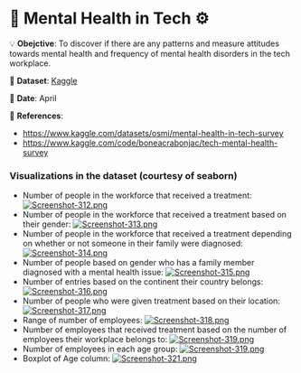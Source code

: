 # 🧠 Mental Health in Tech ⚙

💡 **Obejctive**: To discover if there are any patterns and measure attitudes towards mental health and frequency of mental health disorders in the tech workplace.

🔢 **Dataset**: [Kaggle](https://www.kaggle.com/datasets/osmi/mental-health-in-tech-survey)

📅 **Date**: April

📜 **References**:
- https://www.kaggle.com/datasets/osmi/mental-health-in-tech-survey
- https://www.kaggle.com/code/boneacrabonjac/tech-mental-health-survey


### Visualizations in the dataset (courtesy of seaborn)

- Number of people in the workforce that received a treatment: 
[![Screenshot-312.png](https://i.postimg.cc/6qfDx5kw/Screenshot-312.png)](https://postimg.cc/PvN6mhfF)
- Number of people in the workforce that received a treatment based on their gender:
[![Screenshot-313.png](https://i.postimg.cc/ZKYQyZkB/Screenshot-313.png)](https://postimg.cc/Jtgx9fzM)
- Number of people in the workforce that received a treatment depending on whether or not someone in their family were diagnosed:
[![Screenshot-314.png](https://i.postimg.cc/FKSCQHSq/Screenshot-314.png)](https://postimg.cc/3yKFX7nC)
- Number of people based on gender who has a family member diagnosed with a mental health issue:
[![Screenshot-315.png](https://i.postimg.cc/1z1cwcgC/Screenshot-315.png)](https://postimg.cc/mPVHG9yC)
- Number of entries based on the continent their country belongs:
[![Screenshot-316.png](https://i.postimg.cc/wMrDvh8k/Screenshot-316.png)](https://postimg.cc/FkjYCkKf)
- Number of people who were given treatment based on their location:
[![Screenshot-317.png](https://i.postimg.cc/Mp7j2kT5/Screenshot-317.png)](https://postimg.cc/gx008T3L)
- Range of number of employees:
[![Screenshot-318.png](https://i.postimg.cc/DyscZM0J/Screenshot-318.png)](https://postimg.cc/yk1RpnFs)
- Number of employees that received treatment based on the number of employees their workplace belongs to:
[![Screenshot-319.png](https://i.postimg.cc/mDJQZYGy/Screenshot-319.png)](https://postimg.cc/PpbL28JC)
- Number of employees in each age group:
[![Screenshot-319.png](https://i.postimg.cc/mDJQZYGy/Screenshot-319.png)](https://postimg.cc/PpbL28JC)
- Boxplot of Age column:
[![Screenshot-321.png](https://i.postimg.cc/bwgkSchJ/Screenshot-321.png)](https://postimg.cc/MncvgLX2)
